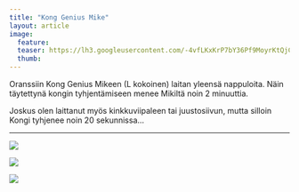 ```yaml
---
title: "Kong Genius Mike"
layout: article
image:
  feature:
  teaser: https://lh3.googleusercontent.com/-4vfLKxKrP7bY36Pf9MoyrKtQjCOgByHxnhKYlQYTfM=w245-h175-no
  thumb:
---
```


Oranssiin Kong Genius Mikeen (L kokoinen) laitan yleensä nappuloita. Näin täytettynä kongin tyhjentämiseen menee Mikiltä noin 2 minuuttia.

Joskus olen laittanut myös kinkkuviipaleen tai juustosiivun, mutta silloin Kongi tyhjenee noin 20 sekunnissa…

---

![](https://lh3.googleusercontent.com/Q-QRvfnhaNdLsgFLaJ4wDr8eqC6RRFZx3HUKWwZ_3fw=w800)

![](https://lh3.googleusercontent.com/7zj0FX1wjk-z_LckN4LPwfI9aG-h3sVwjpgZlYanpHo=w800)

![](https://lh3.googleusercontent.com/HfM_xSVUSElJj19aHBoKcFqIjefYG1JBK16R_pdXtnw=w800)
